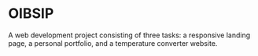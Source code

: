 # OIBSIP
A web development project consisting of three tasks: a responsive landing page, a personal portfolio, and a temperature converter website.
